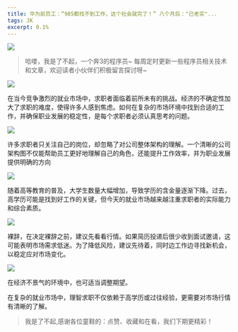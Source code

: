 ```yaml
---
title: 华为前员工：“985都找不到工作，这个社会就完了！” 八个月后："已老实"...
tags: JK
excerpt: 0.1%
---
```


 ![](https://files.mdnice.com/user/27386/f55e8136-84a5-416e-9381-d21c3bb1517e.png)

> 哈喽，我是了不起，一个奔3的程序员~
> 每周定时更新一些程序员相关技术和文章，欢迎读者小伙伴们积极留言探讨呀~

![](https://files.mdnice.com/user/27386/03bd5b1f-d129-427b-92d2-8e12d1a40050.png)

​		在当今竞争激烈的就业市场中，求职者面临着前所未有的挑战。经济的不确定性加大了求职的难度，使得许多人感到焦虑。如何在复杂的市场环境中找到合适的工作，并确保职业发展的稳定性，是每个求职者必须认真思考的问题。

![](https://files.mdnice.com/user/27386/ee35569b-c5c3-414d-b72d-b34e2c195762.png)

​		许多求职者只关注自己的岗位，却忽略了对公司整体架构的理解。一个清晰的公司架构图不仅能帮助员工更好地理解自己的角色，还能提升工作效率，并为职业发展提供明确的方向

![](https://files.mdnice.com/user/27386/9013d92d-9629-4520-a776-bfa4b16acbb3.png)

​		随着高等教育的普及，大学生数量大幅增加，导致学历的含金量逐渐下降。过去，高学历可能是找到好工作的关键，但今天的就业市场越来越注重求职者的实际能力和综合素质。

![](https://files.mdnice.com/user/27386/8203e4ab-69c2-433d-b019-afae607a4342.png)

​		裸辞，在决定裸辞之前，建议先看看行情。如果简历投递后很少收到面试邀请，这可能表明市场需求低迷。为了降低风险，建议先待着，同时边工作边寻找新机会，以稳定应对市场变化。

![](https://files.mdnice.com/user/27386/2d3f880b-cbdd-4eff-b8d9-d0996413eb3a.png)

在经济不景气的环境中，也可适当调整期望。

在复杂的就业市场中，理智求职不仅依赖于高学历或过往经验，更需要对市场行情有清晰的了解。



> 我是了不起,感谢各位童鞋的：点赞、收藏和在看，我们下期更精彩！
